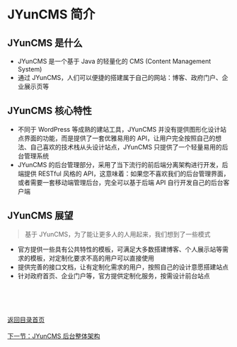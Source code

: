 # JYunCMS 简介

## JYunCMS 是什么

- JYunCMS 是一个基于 Java 的轻量化的 CMS (Content Management System)
- 通过 JYunCMS，人们可以便捷的搭建属于自己的网站：博客、政府门户、企业展示页等

## JYunCMS 核心特性

- 不同于 WordPress 等成熟的建站工具，JYunCMS 并没有提供图形化设计站点界面的功能，而是提供了一套优雅易用的 API，让用户完全按照自己的想法、自己喜欢的技术栈从头设计站点，JYunCMS 只提供了一个轻量易用的后台管理系统
- JYunCMS 的后台管理部分，采用了当下流行的前后端分离架构进行开发，后端提供 RESTful 风格的 API，这意味着：如果您不喜欢我们的后台管理界面，或者需要一套移动端管理后台，完全可以基于后端 API 自行开发自己的后台客户端

## JYunCMS 展望

> 基于 JYunCMS，为了能让更多人的人用起来，我们想到了一些模式

- 官方提供一些具有公共特性的模板，可满足大多数搭建博客、个人展示站等需求的模板，对定制化要求不高的用户可以直接使用
- 提供完善的接口文档，让有定制化需求的用户，按照自己的设计意愿搭建站点
- 针对政府首页、企业门户等，官方提供定制化服务，按需设计前台站点

<br/><br/><br/>

<div id="bom">
    <a href="./README.md">返回目录首页</a>
</div>
<br>
<div id="bom">
    <a href="./intro_framework.md">下一节：JYunCMS 后台整体架构</a>
</div>

<link rel="stylesheet" rev="stylesheet" href="./assets/css/easy-ci.css" type="text/css"/>